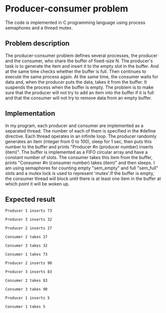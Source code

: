 # Producer-consumer problem
The code is implemented in C programming language using process semaphores and a thread mutex.

## Problem description
The producer-consumer problem defines several processes, the producer and the consumer, who share the buffer of fixed-size N. The producer's task is to generate the item and insert it to the empty slot in the buffer. And at the same time checks whether the buffer is full. Then continues to execute the same process again. At the same time, the consumer waits for data and, when the producer puts the data, takes it from the buffer. It suspends the process when the buffer is empty. The problem is to make sure that the producer will not try to add an item into the buffer if it is full and that the consumer will not try to remove data from an empty buffer.

## Implementation
In my program, each producer and consumer are implemented as a separated thread. The number of each of them is specified in the #define directive. Each thread operates in an infinite loop.
The producer randomly generates an item (integer from 0 to 100), sleep for 1 sec, then puts this number to the buffer and prints "Producer #n (producer number) inserts (item)". 
The buffer is implemented as a FIFO circular array and have a constant number of slots. 
The consumer takes this item from the buffer, prints "Consumer #n (consumer number) takes (item)" and then sleeps. I am using semaphores for counting empty "sem_empty" and full "sem_full" slots and a mutex lock is used to represent 'mutex'.If the buffer is empty, the consumer thread will block until there is at least one item in the buffer at which point it will be woken up.

## Expected result
```
Producer 1 inserts 73

Producer 3 inserts 32

Producer 2 inserts 27

Consumer 2 takes 27

Consumer 3 takes 32

Consumer 1 takes 73

Producer 2 inserts 90

Producer 3 inserts 83

Consumer 2 takes 83

Consumer 3 takes 90

Producer 1 inserts 5

Consumer 1 takes 5

```
